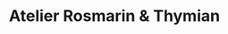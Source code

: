 ---
title: "Atelier Rosmarin & Thymian"
url: /osnabrueck/atelier-rosmarin-und-thymian/
shop: Tattoo
---